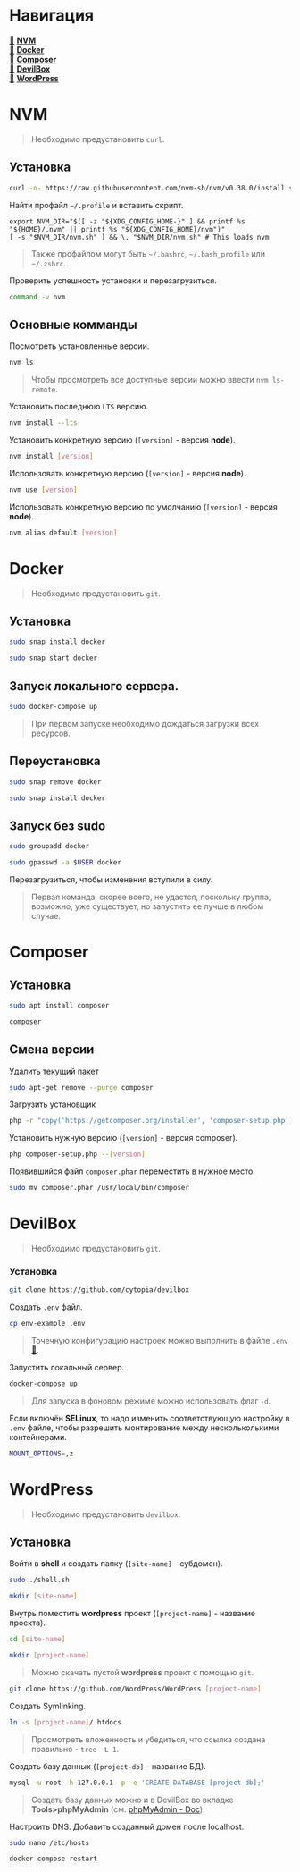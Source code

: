 # Навигация
[:dart:](https://github.com/nvm-sh/nvm/blob/master/README.md) **[NVM](#nvm)**  
[:dart:](https://docs.docker.com/) **[Docker](#docker)**  
[:dart:](https://getcomposer.org/) **[Composer](#composer)**  
[:dart:](https://devilbox.readthedocs.io/en/latest/index.html) **[DevilBox](#devilbox)**  
[:dart:](https://devilbox.readthedocs.io/en/latest/examples/setup-wordpress.html) **[WordPress](#wordpress)**

# NVM
> Необходимо предустановить `curl`.

## Установка
```bash
curl -o- https://raw.githubusercontent.com/nvm-sh/nvm/v0.38.0/install.sh | bash
```

Найти профайл `~/.profile` и вставить скрипт.
```
export NVM_DIR="$([ -z "${XDG_CONFIG_HOME-}" ] && printf %s "${HOME}/.nvm" || printf %s "${XDG_CONFIG_HOME}/nvm")"
[ -s "$NVM_DIR/nvm.sh" ] && \. "$NVM_DIR/nvm.sh" # This loads nvm
```

> Также профайлом могут быть `~/.bashrc`, `~/.bash_profile` или `~/.zshrc`.

Проверить успешность установки и перезагрузиться.
```bash
command -v nvm
```

## Основные комманды

Посмотреть установленные версии.
```bash
nvm ls
```

> Чтобы просмотреть все доступные версии можно ввести `nvm ls-remote`.

Установить последнюю `LTS` версию.
```bash
nvm install --lts
```

Установить конкретную версию (`[version]` - версия **node**).
```bash
nvm install [version]
```

Использовать конкретную версию (`[version]` - версия **node**).
```bash
nvm use [version]
```

Использовать конкретную версию по умолчанию (`[version]` - версия **node**).
```bash
nvm alias default [version]
```

# Docker
> Необходимо предустановить `git`.

## Установка
```bash
sudo snap install docker
```
```bash
sudo snap start docker
```

## Запуск локального сервера.
```bash
sudo docker-compose up
```

> При первом запуске необходимо дождаться загрузки всех ресурсов.

## Переустановка
```bash
sudo snap remove docker
```
```bash
sudo snap install docker
```

## Запуск без sudo
```bash
sudo groupadd docker
```
```bash
sudo gpasswd -a $USER docker
```

Перезагрузиться, чтобы изменения вступили в силу.

>Первая команда, скорее всего, не удастся, поскольку группа, возможно, уже существует, но запустить ее лучше в любом случае.

# Composer

## Установка
```bash
sudo apt install composer
```
```bash
composer
```

## Смена версии
Удалить текущий пакет
```bash
sudo apt-get remove --purge composer
```

Загрузить установщик
```bash
php -r "copy('https://getcomposer.org/installer', 'composer-setup.php');"
```

Установить нужную версию (`[version]` - версия composer).
```bash
php composer-setup.php --[version]
```

Появившийся файл `composer.phar` переместить в нужное место.
```bash
sudo mv composer.phar /usr/local/bin/composer
```

# DevilBox
>Необходимо предустановить `git`.

### Установка
```bash
git clone https://github.com/cytopia/devilbox
```

Создать `.env` файл.
```bash
cp env-example .env
```

>Точечную конфигурацию настроек можно выполнить в файле `.env` [:dart:](https://devilbox.readthedocs.io/en/latest/configuration-files/env-file.html).

Запустить локальный сервер.  
```bash
docker-compose up
```

>Для запуска в фоновом режиме можно использовать флаг `-d`.

Если включён **SELinux**, то надо изменить соответствующую настройку в `.env` файле, чтобы разрешить монтирование между нескольколькими контейнерами.  
```bash
MOUNT_OPTIONS=,z
```

# WordPress
>Необходимо предустановить `devilbox`.

## Установка
Войти в **shell** и создать папку (`[site-name]` - субдомен).  
```bash
sudo ./shell.sh
```
```bash
mkdir [site-name]
```

Внутрь поместить **wordpress** проект (`[project-name]` - название проекта).
```bash
cd [site-name]
```
```bash
mkdir [project-name]
```

>Можно скачать пустой **wordpress** проект с помощью `git`.
```bash
git clone https://github.com/WordPress/WordPress [project-name]
```

Создать Symlinking.
```sh
ln -s [project-name]/ htdocs
```

>Просмотреть вложенность и убедиться, что ссылка создана правильно - `tree -L 1`.

Создать базу данных (`[project-db]` - название БД).
```sh
mysql -u root -h 127.0.0.1 -p -e 'CREATE DATABASE [project-db];'
```

>Создать базу данных можно и в DevilBox во вкладке **Tools>phpMyAdmin** (см. [phpMyAdmin - Doc](https://docs.phpmyadmin.net/en/latest/)).  

Настроить DNS. Добавить созданный домен после localhost.  
```bash
sudo nano /etc/hosts
```
```bash
docker-compose restart
```

